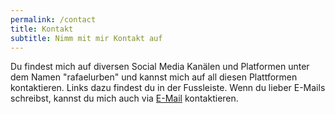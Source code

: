 ```yaml
---
permalink: /contact
title: Kontakt
subtitle: Nimm mit mir Kontakt auf
---
```


Du findest mich auf diversen Social Media Kanälen und Platformen unter dem Namen "rafaelurben" und kannst mich auf all diesen Plattformen kontaktieren. Links dazu findest du in der Fussleiste. Wenn du lieber E-Mails schreibst, kannst du mich auch via [E-Mail](https://go.rafaelurben.ch/mail) kontaktieren.
